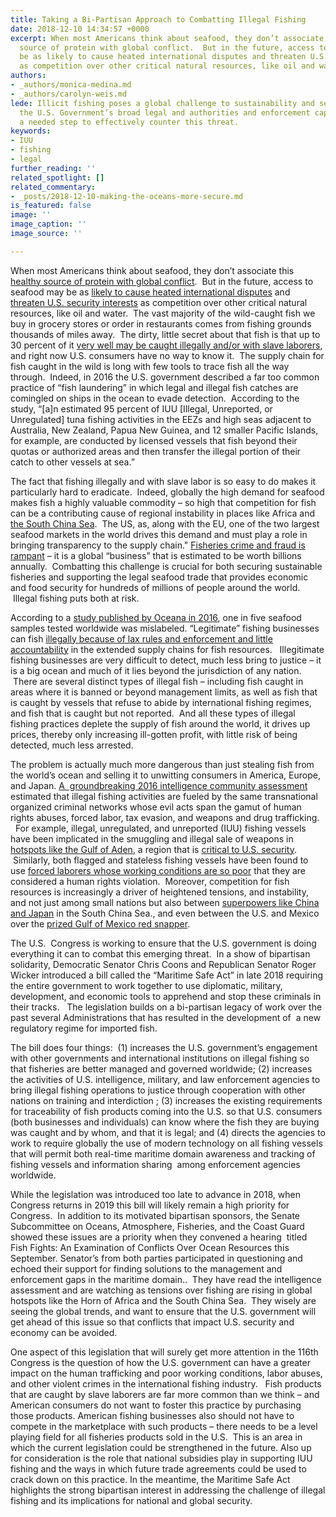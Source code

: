 ```yaml
---
title: Taking a Bi-Partisan Approach to Combatting Illegal Fishing
date: 2018-12-10 14:34:57 +0000
excerpt: When most Americans think about seafood, they don’t associate this healthy
  source of protein with global conflict.  But in the future, access to seafood may
  be as likely to cause heated international disputes and threaten U.S. security interests
  as competition over other critical natural resources, like oil and water.  
authors:
- _authors/monica-medina.md
- _authors/carolyn-weis.md
lede: Illicit fishing poses a global challenge to sustainability and security.  Harmonizing
  the U.S. Government’s broad legal and authorities and enforcement capabilities is
  a needed step to effectively counter this threat.
keywords:
- IUU
- fishing
- legal
further_reading: ''
related_spotlight: []
related_commentary:
- _posts/2018-12-10-making-the-oceans-more-secure.md
is_featured: false
image: ''
image_caption: ''
image_source: ''

---
```

When most Americans think about seafood, they don’t associate this [healthy source of protein with global conflict](https://foreignpolicy.com/2018/09/12/food-fight-illegal-fishing-conflict/).  But in the future, access to seafood may be as [likely to cause heated international disputes](https://news.nationalgeographic.com/2018/06/climate-change-drives-fish-wars-science-environment/) and [threaten U.S. security interests](https://www.washingtonpost.com/opinions/the-fishing-wars-are-coming/2017/09/13/05c75208-97c6-11e7-b569-3360011663b4_story.html?utm_term=.e7c2dddbd907) as competition over other critical natural resources, like oil and water.  The vast majority of the wild-caught fish we buy in grocery stores or order in restaurants comes from fishing grounds thousands of miles away.  The dirty, little secret about that fish is that up to 30 percent of it [very well may be caught illegally and/or with slave laborers](https://fas.org/irp/nic/fishing.pdf), and right now U.S. consumers have no way to know it.  The supply chain for fish caught in the wild is long with few tools to trace fish all the way through.  Indeed, in 2016 the U.S. government described a far too common practice of “fish laundering” in which legal and illegal fish catches are comingled on ships in the ocean to evade detection.  According to the study, “\[a\]n estimated 95 percent of IUU \[Illegal, Unreported, or Unregulated\] tuna fishing activities in the EEZs and high seas adjacent to Australia, New Zealand, Papua New Guinea, and 12 smaller Pacific Islands, for example, are conducted by licensed vessels that fish beyond their quotas or authorized areas and then transfer the illegal portion of their catch to other vessels at sea.”  

The fact that fishing illegally and with slave labor is so easy to do makes it particularly hard to eradicate.  Indeed, globally the high demand for seafood makes fish a highly valuable commodity – so high that competition for fish can be a contributing cause of regional instability in places like Africa and [the South China Sea](https://csis-prod.s3.amazonaws.com/s3fs-public/publication/181011_DefusingTheSouthChinaSea2.pdf?b4g3jomy63uhQq4DzsnV.vJuhmlkl6Qu).  The US, as, along with the EU, one of the two largest seafood markets in the world drives this demand and must play a role in bringing transparency to the supply chain." [Fisheries crime and fraud is rampant](https://fas.org/irp/nic/fishing.pdf) – it is a global “business” that is estimated to be worth billions annually.  Combatting this challenge is crucial for both securing sustainable fisheries and supporting the legal seafood trade that provides economic and food security for hundreds of millions of people around the world.  Illegal fishing puts both at risk.

According to a [study published by Oceana in 2016](https://usa.oceana.org/reports/oceana-study-reveals-seafood-fraud-nationwide), one in five seafood samples tested worldwide was mislabeled. “Legitimate” fishing businesses can fish [illegally because of lax rules and enforcement and little accountability](https://fas.org/irp/nic/fishing.pdf) in the extended supply chains for fish resources.   Illegitimate fishing businesses are very difficult to detect, much less bring to justice – it is a big ocean and much of it lies beyond the jurisdiction of any nation.  There are several distinct types of illegal fish – including fish caught in areas where it is banned or beyond management limits, as well as fish that is caught by vessels that refuse to abide by international fishing regimes, and fish that is caught but not reported.  And all these types of illegal fishing practices deplete the supply of fish around the world, it drives up prices, thereby only increasing ill-gotten profit, with little risk of being detected, much less arrested.

The problem is actually much more dangerous than just stealing fish from the world’s ocean and selling it to unwitting consumers in America, Europe, and Japan. [A  groundbreaking 2016 intelligence community assessment](https://fas.org/irp/nic/fishing.pdf) estimated that illegal fishing activities are fueled by the same transnational organized criminal networks whose evil acts span the gamut of human rights abuses, forced labor, tax evasion, and weapons and drug trafficking.   For example, illegal, unregulated, and unreported (IUU) fishing vessels have been implicated in the smuggling and illegal sale of weapons in [hotspots like the Gulf of Aden](https://www.newsecuritybeat.org/2018/03/somali-pirates-return-illegal-unregulated-unreported-fishing-continues-gulf-aden/), a region that is [critical to U.S. security](https://www.cnn.com/2018/08/29/politics/us-navy-seizes-weapons-gulf-of-aden/index.html).  Similarly, both flagged and stateless fishing vessels have been found to use [forced laborers whose working conditions are so poor](https://fas.org/irp/nic/fishing.pdf) that they are considered a human rights violation.  Moreover, competition for fish resources is increasingly a driver of heightened tensions, and instability, and not just among small nations but also between [superpowers like China and Japan](http://www.eastasiaforum.org/2018/07/05/managing-fisheries-in-the-south-china-seas-troubled-waters/) in the South China Sea., and even between the U.S. and Mexico over the [prized Gulf of Mexico red snapper](https://www.eenews.net/stories/1060074895).

The U.S.  Congress is working to ensure that the U.S. government is doing everything it can to combat this emerging threat.  In a show of bipartisan solidarity, Democratic Senator Chris Coons and Republican Senator Roger Wicker introduced a bill called the “Maritime Safe Act” in late 2018 requiring the entire government to work together to use diplomatic, military, development, and economic tools to apprehend and stop these criminals in their tracks.   The legislation builds on a bi-partisan legacy of work over the past several Administrations that has resulted in the development of  a new regulatory regime for imported fish.  

The bill does four things:  (1) increases the U.S. government’s engagement with other governments and international institutions on illegal fishing so that fisheries are better managed and governed worldwide; (2) increases the activities of U.S. intelligence, military, and law enforcement agencies to bring illegal fishing operations to justice through cooperation with other nations on training and interdiction ; (3) increases the existing requirements for traceability of fish products coming into the U.S. so that U.S. consumers (both businesses and individuals) can know where the fish they are buying was caught and by whom, and that it is legal; and (4) directs the agencies to work to require globally the use of modern technology on all fishing vessels that will permit both real-time maritime domain awareness and tracking of fishing vessels and information sharing  among enforcement agencies worldwide.  

While the legislation was introduced too late to advance in 2018, when Congress returns in 2019 this bill will likely remain a high priority for Congress.  In addition to its motivated bipartisan sponsors, the Senate Subcommittee on Oceans, Atmosphere, Fisheries, and the Coast Guard showed these issues are a priority when they convened a hearing  titled Fish Fights: An Examination of Conflicts Over Ocean Resources this September.  Senator’s from both parties participated in questioning and echoed their support for finding solutions to the management and enforcement gaps in the maritime domain..  They have read the intelligence assessment and are watching as tensions over fishing are rising in global hotspots like the Horn of Africa and the South China Sea.  They wisely are seeing the global trends, and want to ensure that the U.S. government will get ahead of this issue so that conflicts that impact U.S. security and economy can be avoided.  

One aspect of this legislation that will surely get more attention in the 116th Congress is the question of how the U.S. government can have a greater impact on the human trafficking and poor working conditions, labor abuses, and other violent crimes in the international fishing industry.   Fish products that are caught by slave laborers are far more common than we think – and American consumers do not want to foster this practice by purchasing those products.  American fishing businesses also should not have to compete in the marketplace with such products – there needs to be a level playing field for all fisheries products sold in the U.S.  This is an area in which the current legislation could be strengthened in the future.  Also up for consideration is the role that national subsidies play in supporting IUU fishing and the ways in which future trade agreements could be used to crack down on this practice.   In the meantime, the Maritime Safe Act highlights the strong bipartisan interest in addressing the challenge of illegal fishing and its implications for national and global security.